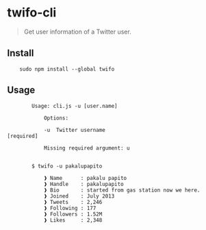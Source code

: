 # twifo-cli

> Get user information of a Twitter user.

## Install 

```
	sudo npm install --global twifo
```

## Usage 

```
		Usage: cli.js -u [user.name]

			Options:

			-u  Twitter username                                                [required]

			Missing required argument: u


		$ twifo -u pakalupapito

			❱ Name      : pakalu papito
			❱ Handle    : pakalupapito
			❱ Bio       : started from gas station now we here.
			❱ Joined    : July 2013
			❱ Tweets    : 2,246
			❱ Following : 177
			❱ Followers : 1.52M
			❱ Likes     : 2,348


```